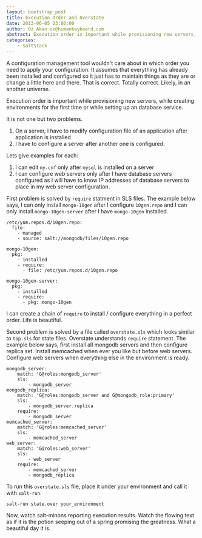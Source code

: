 ```yaml
---
layout: bootstrap_post
title: Execution Order and Overstate
date: 2013-06-05 23:00:00
author: Oz Akan oz@humankeyboard.com
abstract: Execution order is important while provisioning new servers, while creating environments for the first time or while setting up an database service.
categories:
    - SaltStack
---
```


A configuration management tool wouldn't care about in which order you need to apply your configuration. It assumes that everything has already been installed and configured so it just has to maintain things as they are or change a little here and there. That is correct. Totally correct. Likely, in an another universe.

Execution order is important while provisioning new servers, while creating environments for the first time or while setting up an database service.

It is not one but two problems.

1. On a server, I have to modify configuration file of an application after application is installed
2. I have to configure a server after another one is configured.

Lets give examples for each:

1. I can edit ```my.cnf``` only after ```mysql``` is installed on a server
2. I can configure web servers only after I have database servers configured as I will have to know IP addresses of database servers to place in my web server configuration.

First problem is solved by ```require``` statment in SLS files. The example below says, I can only install ```mongo-10gen``` after I configure ```10gen.repo``` and I can only install ```mongo-10gen-server``` after I have ```mongo-10gen``` installed.

    /etc/yum.repos.d/10gen.repo:
      file:
        - managed
        - source: salt://mongodb/files/10gen.repo
    
    mongo-10gen:
      pkg:
        - installed
        - require:
          - file: /etc/yum.repos.d/10gen.repo
          
    mongo-10gen-server:
      pkg:
        - installed
        - require:
          - pkg: mongo-10gen

I can create a chain of ```require``` to install / configure everything in a perfect order. Life is beautiful.

Second problem is solved by a file called ```overstate.sls``` which looks similar to ```top.sls``` for state files. Overstate understands ```require``` statement. The example below says, first install all mongodb servers and then configure replica set. Install memcached when ever you like but before web servers. Configure web servers when everything else in the environment is ready.

    mongodb_server:
        match: 'G@roles:mongodb_server'
        sls:
            - mongodb_server
    mongodb_replica:
        match: 'G@roles:mongodb_server and G@mongodb_role:primary'
        sls:
            - mongodb_server.replica
        require:
            - mongodb_server
    memcached_server:
        match: 'G@roles:memcached_server'
        sls:
            - memcached_server
    web_server:
        match: 'G@roles:web_server'
        sls:
            - web_server
        require:
            - memcached_server
            - mongodb_replica

To run this ```overstate.sls``` file, place it under your environment and call it with ```salt-run```.

    salt-run state.over your_environment

Now, watch salt-minons reporting execution results. Watch the flowing text as if it is the potion seeping out of a spring promising the greatness. What a beautiful day it is.
